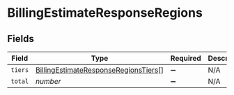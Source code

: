 # BillingEstimateResponseRegions


## Fields

| Field                                                                                               | Type                                                                                                | Required                                                                                            | Description                                                                                         |
| --------------------------------------------------------------------------------------------------- | --------------------------------------------------------------------------------------------------- | --------------------------------------------------------------------------------------------------- | --------------------------------------------------------------------------------------------------- |
| `tiers`                                                                                             | [BillingEstimateResponseRegionsTiers](../../models/shared/billingestimateresponseregionstiers.md)[] | :heavy_minus_sign:                                                                                  | N/A                                                                                                 |
| `total`                                                                                             | *number*                                                                                            | :heavy_minus_sign:                                                                                  | N/A                                                                                                 |